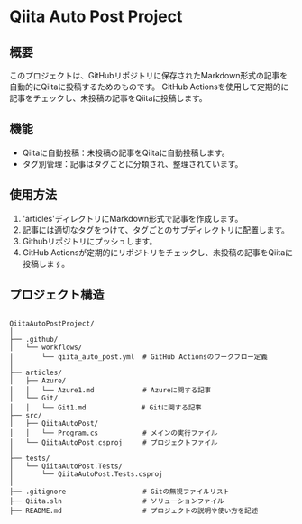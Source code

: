 # Qiita Auto Post Project

## 概要
このプロジェクトは、GitHubリポジトリに保存されたMarkdown形式の記事を自動的にQiitaに投稿するためのものです。
GitHub Actionsを使用して定期的に記事をチェックし、未投稿の記事をQiitaに投稿します。

## 機能

- Qiitaに自動投稿：未投稿の記事をQiitaに自動投稿します。
- タグ別管理：記事はタグごとに分類され、整理されています。

## 使用方法
1. 'articles'ディレクトリにMarkdown形式で記事を作成します。
2. 記事には適切なタグをつけて、タグごとのサブディレクトリに配置します。
3. Githubリポジトリにプッシュします。
4. GitHub Actionsが定期的にリポジトリをチェックし、未投稿の記事をQiitaに投稿します。

## プロジェクト構造

```

QiitaAutoPostProject/
│
├── .github/
│   └── workflows/
│       └── qiita_auto_post.yml  # GitHub Actionsのワークフロー定義
│
├── articles/
│   ├── Azure/
│   │   └── Azure1.md            # Azureに関する記事
│   └── Git/                     
│   │   └── Git1.md      　      # Gitに関する記事
├── src/
│   ├── QiitaAutoPost/
│   │   └── Program.cs           # メインの実行ファイル
│   └── QiitaAutoPost.csproj     # プロジェクトファイル
│
├── tests/
│   └── QiitaAutoPost.Tests/
│       └── QiitaAutoPost.Tests.csproj
│
├── .gitignore                   # Gitの無視ファイルリスト
├── Qiita.sln                    # ソリューションファイル
├── README.md                    # プロジェクトの説明や使い方を記述

```